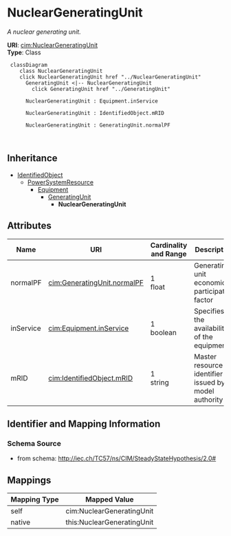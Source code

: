 # NuclearGeneratingUnit


_A nuclear generating unit._





**URI**: [cim:NuclearGeneratingUnit](http://iec.ch/TC57/CIM100#NuclearGeneratingUnit)<br />
**Type**: Class




```mermaid
 classDiagram
    class NuclearGeneratingUnit
    click NuclearGeneratingUnit href "../NuclearGeneratingUnit"
      GeneratingUnit <|-- NuclearGeneratingUnit
        click GeneratingUnit href "../GeneratingUnit"
      
      NuclearGeneratingUnit : Equipment.inService
        
      NuclearGeneratingUnit : IdentifiedObject.mRID
        
      NuclearGeneratingUnit : GeneratingUnit.normalPF
        
      
```





## Inheritance
* [IdentifiedObject](IdentifiedObject.md)
    * [PowerSystemResource](PowerSystemResource.md)
        * [Equipment](Equipment.md)
            * [GeneratingUnit](GeneratingUnit.md)
                * **NuclearGeneratingUnit**



## Attributes


| Name | URI | Cardinality and Range | Description | Inheritance |
| ---  | --- | --- | --- | --- |
| normalPF | [cim:GeneratingUnit.normalPF](http://iec.ch/TC57/CIM100#GeneratingUnit.normalPF) | 1 <br />  float  | Generating unit economic participation factor | [GeneratingUnit](GeneratingUnit.md) |
| inService | [cim:Equipment.inService](http://iec.ch/TC57/CIM100#Equipment.inService) | 1 <br />  boolean  | Specifies the availability of the equipment | [Equipment](Equipment.md) |
| mRID | [cim:IdentifiedObject.mRID](http://iec.ch/TC57/CIM100#IdentifiedObject.mRID) | 1 <br />  string  | Master resource identifier issued by a model authority | [IdentifiedObject](IdentifiedObject.md) |









## Identifier and Mapping Information







### Schema Source


* from schema: http://iec.ch/TC57/ns/CIM/SteadyStateHypothesis/2.0#





## Mappings

| Mapping Type | Mapped Value |
| ---  | ---  |
| self | cim:NuclearGeneratingUnit |
| native | this:NuclearGeneratingUnit |




